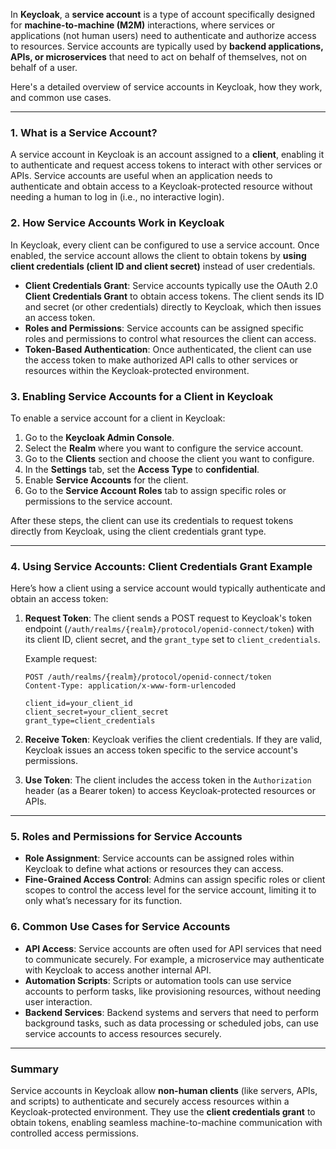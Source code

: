 In **Keycloak**, a **service account** is a type of account specifically designed for **machine-to-machine (M2M)** interactions, where services or applications (not human users) need to authenticate and authorize access to resources. Service accounts are typically used by **backend applications, APIs, or microservices** that need to act on behalf of themselves, not on behalf of a user.

Here's a detailed overview of service accounts in Keycloak, how they work, and common use cases.

---

### 1. **What is a Service Account?**

A service account in Keycloak is an account assigned to a **client**, enabling it to authenticate and request access tokens to interact with other services or APIs. Service accounts are useful when an application needs to authenticate and obtain access to a Keycloak-protected resource without needing a human to log in (i.e., no interactive login).

### 2. **How Service Accounts Work in Keycloak**

In Keycloak, every client can be configured to use a service account. Once enabled, the service account allows the client to obtain tokens by **using client credentials (client ID and client secret)** instead of user credentials.

- **Client Credentials Grant**: Service accounts typically use the OAuth 2.0 **Client Credentials Grant** to obtain access tokens. The client sends its ID and secret (or other credentials) directly to Keycloak, which then issues an access token.
- **Roles and Permissions**: Service accounts can be assigned specific roles and permissions to control what resources the client can access.
- **Token-Based Authentication**: Once authenticated, the client can use the access token to make authorized API calls to other services or resources within the Keycloak-protected environment.

### 3. **Enabling Service Accounts for a Client in Keycloak**

To enable a service account for a client in Keycloak:
1. Go to the **Keycloak Admin Console**.
2. Select the **Realm** where you want to configure the service account.
3. Go to the **Clients** section and choose the client you want to configure.
4. In the **Settings** tab, set the **Access Type** to **confidential**.
5. Enable **Service Accounts** for the client.
6. Go to the **Service Account Roles** tab to assign specific roles or permissions to the service account.

After these steps, the client can use its credentials to request tokens directly from Keycloak, using the client credentials grant type.

---

### 4. **Using Service Accounts: Client Credentials Grant Example**

Here’s how a client using a service account would typically authenticate and obtain an access token:

1. **Request Token**: The client sends a POST request to Keycloak's token endpoint (`/auth/realms/{realm}/protocol/openid-connect/token`) with its client ID, client secret, and the `grant_type` set to `client_credentials`.

   Example request:
   ```http
   POST /auth/realms/{realm}/protocol/openid-connect/token
   Content-Type: application/x-www-form-urlencoded

   client_id=your_client_id
   client_secret=your_client_secret
   grant_type=client_credentials
   ```

2. **Receive Token**: Keycloak verifies the client credentials. If they are valid, Keycloak issues an access token specific to the service account's permissions.
3. **Use Token**: The client includes the access token in the `Authorization` header (as a Bearer token) to access Keycloak-protected resources or APIs.

---

### 5. **Roles and Permissions for Service Accounts**

- **Role Assignment**: Service accounts can be assigned roles within Keycloak to define what actions or resources they can access.
- **Fine-Grained Access Control**: Admins can assign specific roles or client scopes to control the access level for the service account, limiting it to only what’s necessary for its function.

### 6. **Common Use Cases for Service Accounts**

- **API Access**: Service accounts are often used for API services that need to communicate securely. For example, a microservice may authenticate with Keycloak to access another internal API.
- **Automation Scripts**: Scripts or automation tools can use service accounts to perform tasks, like provisioning resources, without needing user interaction.
- **Backend Services**: Backend systems and servers that need to perform background tasks, such as data processing or scheduled jobs, can use service accounts to access resources securely.

---

### Summary

Service accounts in Keycloak allow **non-human clients** (like servers, APIs, and scripts) to authenticate and securely access resources within a Keycloak-protected environment. They use the **client credentials grant** to obtain tokens, enabling seamless machine-to-machine communication with controlled access permissions.
